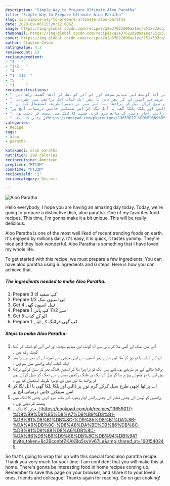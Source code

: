 ```yaml
---
description: "Simple Way to Prepare Ultimate Aloo Paratha"
title: "Simple Way to Prepare Ultimate Aloo Paratha"
slug: 133-simple-way-to-prepare-ultimate-aloo-paratha
date: 2020-09-06T15:20:12.606Z
image: https://img-global.cpcdn.com/recipes/a2e37622d90aa1ec/751x532cq70/aloo-paratha-recipe-main-photo.jpg
thumbnail: https://img-global.cpcdn.com/recipes/a2e37622d90aa1ec/751x532cq70/aloo-paratha-recipe-main-photo.jpg
cover: https://img-global.cpcdn.com/recipes/a2e37622d90aa1ec/751x532cq70/aloo-paratha-recipe-main-photo.jpg
author: Clayton Colon
ratingvalue: 4.2
reviewcount: 13
recipeingredient:
- "3   "
- "1/2   "
- "4   "
- "1  112  "
- "5   "
- "1     "
recipeinstructions:
- "آٹے میں نمک اور گھی ملا کر پانی سے آٹا گوندھ لیں میڈیم سوفٹ اور اس آٹے کو ڈھک کر آدھا گھنٹہ رکھ دیں ۔"
- "آلو کے کباب یا تو توڑ کر ملا لیں سارے پھر اسمیں سے اپنی مرضی سے آمیزہ لے کر بھر دیں یا پھر ایک کباب ایک پراٹھے میں بھردیں ۔"
- "پراٹھا بنانے کے دو طریقے ہوسکتے ہیں ایک تو بڑا پیڑا بنا کر اسمیں فلنگ بھر کر سیل کرکے پراٹھا بیل لیں یا دو چھوٹے پیڑے بنا کر بیل کر ایک پر فلنگ رکھیں دوسرے سے ڈھک کر سیل کرکے بیل کر پراٹھا بنا لیں میں نے دوسرا طریقہ استعمال کیا ہے ۔"
- "اب پراٹھا اچھی طرح سیل کرکے گرم توے پر ڈالیں اور ہلکا ہلکا گھی یا آئل لگا کر اسے سینکتے جائیں درمیانی آنچ پر"
- "پراٹھوں کو لہسن کی چٹنی ٹماٹر کی چٹنی رائتے اچار وغیرہ کے ساتھ سرو کریں چٹنی کا لنک میں پیسٹ کر دیتی ہوں ۔"
- "لال چٹنی کا لنک ۔https://cookpad.com/pk/recipes/13659017-%D9%B9%D9%85%D8%A7%D9%B9%D8%B1-%DB%81%D8%B1%DB%8C-%D9%85%D8%B1%DA%86-%DA%A9%DB%8C-%D8%A8%DA%BE%D9%86%DB%8C-%DB%81%D9%88%D8%A6%DB%8C-%DA%86%D9%B9%D9%86%DB%8C%DB%94%DB%94?invite_token=8c2BconbfZKAKBg5svVv67Le&amp;shared_at=1601540245"
categories:
- Recipe
tags:
- aloo
- paratha

katakunci: aloo paratha 
nutrition: 299 calories
recipecuisine: American
preptime: "PT13M"
cooktime: "PT32M"
recipeyield: "2"
recipecategory: Dessert

---
```



![Aloo Paratha](https://img-global.cpcdn.com/recipes/a2e37622d90aa1ec/751x532cq70/aloo-paratha-recipe-main-photo.jpg)

Hello everybody, I hope you are having an amazing day today. Today, we're going to prepare a distinctive dish, aloo paratha. One of my favorites food recipes. This time, I'm gonna make it a bit unique. This will be really delicious.



Aloo Paratha is one of the most well liked of recent trending foods on earth. It's enjoyed by millions daily. It's easy, it is quick, it tastes yummy. They're nice and they look wonderful. Aloo Paratha is something that I have loved my whole life.


To get started with this recipe, we must prepare a few ingredients. You can have aloo paratha using 6 ingredients and 6 steps. Here is how you can achieve that.

<!--inarticleads1-->

##### The ingredients needed to make Aloo Paratha:

1. Prepare 3 کپ سفید آٹا
1. Prepare 1/2 ٹی اسپون نمک
1. Get 4 ٹیبل اسپون گھی
1. Prepare 1 سے 11/2 کپ پانی
1. Get 5 آلو کے کباب
1. Prepare 1 کپ گھی فرائنگ کے لیئے




<!--inarticleads2-->

##### Steps to make Aloo Paratha:

1. آٹے میں نمک اور گھی ملا کر پانی سے آٹا گوندھ لیں میڈیم سوفٹ اور اس آٹے کو ڈھک کر آدھا گھنٹہ رکھ دیں ۔
1. آلو کے کباب یا تو توڑ کر ملا لیں سارے پھر اسمیں سے اپنی مرضی سے آمیزہ لے کر بھر دیں یا پھر ایک کباب ایک پراٹھے میں بھردیں ۔
1. پراٹھا بنانے کے دو طریقے ہوسکتے ہیں ایک تو بڑا پیڑا بنا کر اسمیں فلنگ بھر کر سیل کرکے پراٹھا بیل لیں یا دو چھوٹے پیڑے بنا کر بیل کر ایک پر فلنگ رکھیں دوسرے سے ڈھک کر سیل کرکے بیل کر پراٹھا بنا لیں میں نے دوسرا طریقہ استعمال کیا ہے ۔
1. اب پراٹھا اچھی طرح سیل کرکے گرم توے پر ڈالیں اور ہلکا ہلکا گھی یا آئل لگا کر اسے سینکتے جائیں درمیانی آنچ پر
1. پراٹھوں کو لہسن کی چٹنی ٹماٹر کی چٹنی رائتے اچار وغیرہ کے ساتھ سرو کریں چٹنی کا لنک میں پیسٹ کر دیتی ہوں ۔
1. لال چٹنی کا لنک ۔https://cookpad.com/pk/recipes/13659017-%D9%B9%D9%85%D8%A7%D9%B9%D8%B1-%DB%81%D8%B1%DB%8C-%D9%85%D8%B1%DA%86-%DA%A9%DB%8C-%D8%A8%DA%BE%D9%86%DB%8C-%DB%81%D9%88%D8%A6%DB%8C-%DA%86%D9%B9%D9%86%DB%8C%DB%94%DB%94?invite_token=8c2BconbfZKAKBg5svVv67Le&amp;shared_at=1601540245




So that's going to wrap this up with this special food aloo paratha recipe. Thank you very much for your time. I am confident that you will make this at home. There's gonna be interesting food in home recipes coming up. Remember to save this page on your browser, and share it to your loved ones, friends and colleague. Thanks again for reading. Go on get cooking!
